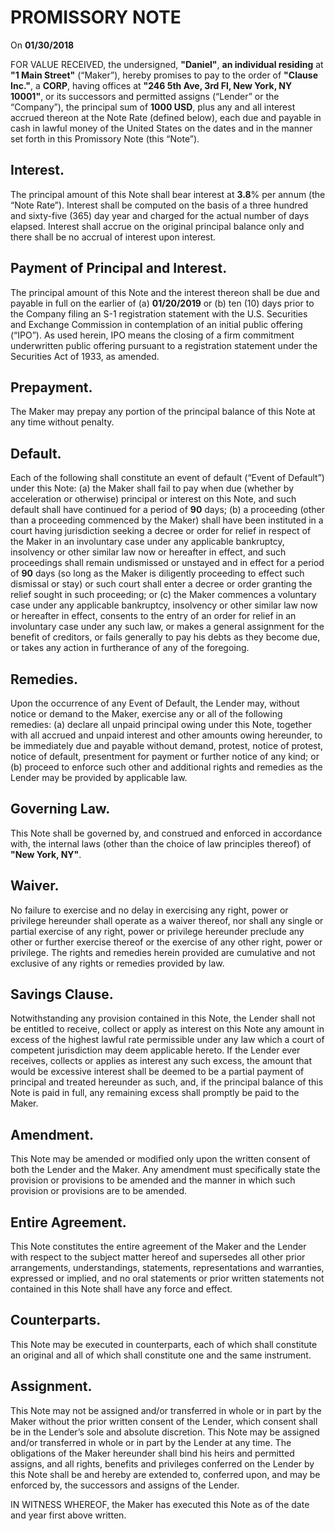 # PROMISSORY NOTE

On **01/30/2018**

FOR VALUE RECEIVED, the undersigned, **"Daniel"**, **an individual residing** at **"1 Main Street"** (“Maker”), hereby promises to pay to the order of **"Clause Inc."**, a **CORP**, having offices at **"246 5th Ave, 3rd Fl, New York, NY 10001"**, or its successors and permitted assigns (“Lender” or the “Company”), the principal sum of **1000 USD**, plus any and all interest accrued thereon at the Note Rate (defined below), each due and payable in cash in lawful money of the United States on the dates and in the manner set forth in this Promissory Note (this “Note”).

## Interest.

The principal amount of this Note shall bear interest at **3.8**% per annum (the “Note Rate”). Interest shall be computed on the basis of a three hundred and sixty-five (365) day year and charged for the actual number of days elapsed. Interest shall accrue on the original principal balance only and there shall be no accrual of interest upon interest.

## Payment of Principal and Interest.

The principal amount of this Note and the interest thereon shall be due and payable in full on the earlier of (a) **01/20/2019** or (b) ten (10) days prior to the Company filing an S-1 registration statement with the U.S. Securities and Exchange Commission in contemplation of an initial public offering (“IPO”). As used herein, IPO means the closing of a firm commitment underwritten public offering pursuant to a registration statement under the Securities Act of 1933, as amended.

## Prepayment.

The Maker may prepay any portion of the principal balance of this Note at any time without penalty.

## Default.

Each of the following shall constitute an event of default (“Event of Default”) under this Note:
(a) the Maker shall fail to pay when due (whether by acceleration or otherwise) principal or interest on this Note, and such default shall have continued for a period of **90** days;
(b) a proceeding (other than a proceeding commenced by the Maker) shall have been instituted in a court having jurisdiction seeking a decree or order for relief in respect of the Maker in an involuntary case under any applicable bankruptcy, insolvency or other similar law now or hereafter in effect, and such proceedings shall remain undismissed or unstayed and in effect for a period of **90** days (so long as the Maker is diligently proceeding to effect such dismissal or stay) or such court shall enter a decree or order granting the relief sought in such proceeding; or
(c) the Maker commences a voluntary case under any applicable bankruptcy, insolvency or other similar law now or hereafter in effect, consents to the entry of an order for relief in an involuntary case under any such law, or makes a general assignment for the benefit of creditors, or fails generally to pay his debts as they become due, or takes any action in furtherance of any of the foregoing.

## Remedies.

Upon the occurrence of any Event of Default, the Lender may, without notice or demand to the Maker, exercise any or all of the following remedies:
(a) declare all unpaid principal owing under this Note, together with all accrued and unpaid interest and other amounts owing hereunder, to be immediately due and payable without demand, protest, notice of protest, notice of default, presentment for payment or further notice of any kind; or
(b) proceed to enforce such other and additional rights and remedies as the Lender may be provided by applicable law.

## Governing Law.

This Note shall be governed by, and construed and enforced in accordance with, the internal laws (other than the choice of law principles thereof) of **"New York, NY"**.

## Waiver.

No failure to exercise and no delay in exercising any right, power or privilege hereunder shall operate as a waiver thereof, nor shall any single or partial exercise of any right, power or privilege hereunder preclude any other or further exercise thereof or the exercise of any other right, power or privilege. The rights and remedies herein provided are cumulative and not exclusive of any rights or remedies provided by law.

## Savings Clause.

Notwithstanding any provision contained in this Note, the Lender shall not be entitled to receive, collect or apply as interest on this Note any amount in excess of the highest lawful rate permissible under any law which a court of competent jurisdiction may deem applicable hereto. If the Lender ever receives, collects or applies as interest any such excess, the amount that would be excessive interest shall be deemed to be a partial payment of principal and treated hereunder as such, and, if the principal balance of this Note is paid in full, any remaining excess shall promptly be paid to the Maker.

## Amendment.

This Note may be amended or modified only upon the written consent of both the Lender and the Maker. Any amendment must specifically state the provision or provisions to be amended and the manner in which such provision or provisions are to be amended.

## Entire Agreement.

This Note constitutes the entire agreement of the Maker and the Lender with respect to the subject matter hereof and supersedes all other prior arrangements, understandings, statements, representations and warranties, expressed or implied, and no oral statements or prior written statements not contained in this Note shall have any force and effect.

## Counterparts.

This Note may be executed in counterparts, each of which shall constitute an original and all of which shall constitute one and the same instrument.

## Assignment.

This Note may not be assigned and/or transferred in whole or in part by the Maker without the prior written consent of the Lender, which consent shall be in the Lender’s sole and absolute discretion. This Note may be assigned and/or transferred in whole or in part by the Lender at any time. The obligations of the Maker hereunder shall bind his heirs and permitted assigns, and all rights, benefits and privileges conferred on the Lender by this Note shall be and hereby are extended to, conferred upon, and may be enforced by, the successors and assigns of the Lender.

IN WITNESS WHEREOF, the Maker has executed this Note as of the date and year first above written.